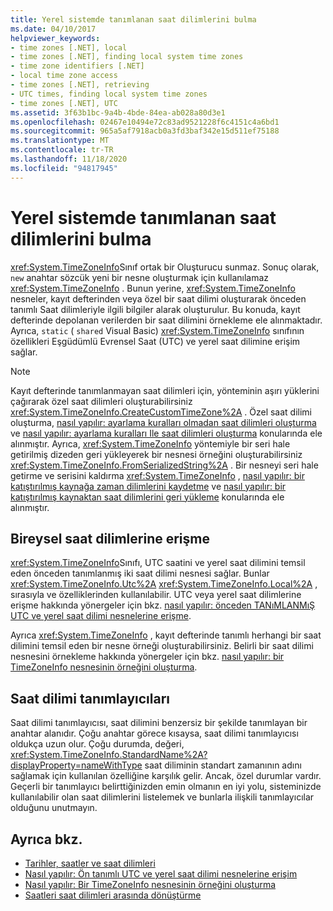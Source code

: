 ```yaml
---
title: Yerel sistemde tanımlanan saat dilimlerini bulma
ms.date: 04/10/2017
helpviewer_keywords:
- time zones [.NET], local
- time zones [.NET], finding local system time zones
- time zone identifiers [.NET]
- local time zone access
- time zones [.NET], retrieving
- UTC times, finding local system time zones
- time zones [.NET], UTC
ms.assetid: 3f63b1bc-9a4b-4bde-84ea-ab028a80d3e1
ms.openlocfilehash: 02467e10494e72c83ad9521228f6c4151c4a6bd1
ms.sourcegitcommit: 965a5af7918acb0a3fd3baf342e15d511ef75188
ms.translationtype: MT
ms.contentlocale: tr-TR
ms.lasthandoff: 11/18/2020
ms.locfileid: "94817945"
---
```

# <a name="finding-the-time-zones-defined-on-a-local-system"></a>Yerel sistemde tanımlanan saat dilimlerini bulma

<xref:System.TimeZoneInfo>Sınıf ortak bir Oluşturucu sunmaz. Sonuç olarak, `new` anahtar sözcük yeni bir nesne oluşturmak için kullanılamaz <xref:System.TimeZoneInfo> . Bunun yerine, <xref:System.TimeZoneInfo> nesneler, kayıt defterinden veya özel bir saat dilimi oluşturarak önceden tanımlı Saat dilimleriyle ilgili bilgiler alarak oluşturulur. Bu konuda, kayıt defterinde depolanan verilerden bir saat dilimini örnekleme ele alınmaktadır. Ayrıca, `static` ( `shared` Visual Basic) <xref:System.TimeZoneInfo> sınıfının özellikleri Eşgüdümlü Evrensel Saat (UTC) ve yerel saat dilimine erişim sağlar.

> [!NOTE]
> Kayıt defterinde tanımlanmayan saat dilimleri için, yönteminin aşırı yüklerini çağırarak özel saat dilimleri oluşturabilirsiniz <xref:System.TimeZoneInfo.CreateCustomTimeZone%2A> . Özel saat dilimi oluşturma, [nasıl yapılır: ayarlama kuralları olmadan saat dilimleri oluşturma](create-time-zones-without-adjustment-rules.md) ve [nasıl yapılır: ayarlama kuralları Ile saat dilimleri oluşturma](create-time-zones-with-adjustment-rules.md) konularında ele alınmıştır. Ayrıca, <xref:System.TimeZoneInfo> yöntemiyle bir seri hale getirilmiş dizeden geri yükleyerek bir nesnesi örneğini oluşturabilirsiniz <xref:System.TimeZoneInfo.FromSerializedString%2A> . Bir nesneyi seri hale getirme ve serisini kaldırma <xref:System.TimeZoneInfo> , [nasıl yapılır: bir katıştırılmış kaynağa zaman dilimlerini kaydetme](save-time-zones-to-an-embedded-resource.md) ve [nasıl yapılır: bir katıştırılmış kaynaktan saat dilimlerini geri yükleme](restore-time-zones-from-an-embedded-resource.md) konularında ele alınmıştır.

## <a name="accessing-individual-time-zones"></a>Bireysel saat dilimlerine erişme

<xref:System.TimeZoneInfo>Sınıfı, UTC saatini ve yerel saat dilimini temsil eden önceden tanımlanmış iki saat dilimi nesnesi sağlar. Bunlar <xref:System.TimeZoneInfo.Utc%2A> <xref:System.TimeZoneInfo.Local%2A> , sırasıyla ve özelliklerinden kullanılabilir. UTC veya yerel saat dilimlerine erişme hakkında yönergeler için bkz. [nasıl yapılır: önceden TANıMLANMıŞ UTC ve yerel saat dilimi nesnelerine erişme](access-utc-and-local.md).

Ayrıca <xref:System.TimeZoneInfo> , kayıt defterinde tanımlı herhangi bir saat dilimini temsil eden bir nesne örneği oluşturabilirsiniz. Belirli bir saat dilimi nesnesini örnekleme hakkında yönergeler için bkz. [nasıl yapılır: bir TimeZoneInfo nesnesinin örneğini oluşturma](instantiate-time-zone-info.md).

## <a name="time-zone-identifiers"></a>Saat dilimi tanımlayıcıları

Saat dilimi tanımlayıcısı, saat dilimini benzersiz bir şekilde tanımlayan bir anahtar alanıdır. Çoğu anahtar görece kısaysa, saat dilimi tanımlayıcısı oldukça uzun olur. Çoğu durumda, değeri, <xref:System.TimeZoneInfo.StandardName%2A?displayProperty=nameWithType> saat diliminin standart zamanının adını sağlamak için kullanılan özelliğine karşılık gelir. Ancak, özel durumlar vardır. Geçerli bir tanımlayıcı belirttiğinizden emin olmanın en iyi yolu, sisteminizde kullanılabilir olan saat dilimlerini listelemek ve bunlarla ilişkili tanımlayıcılar olduğunu unutmayın.

## <a name="see-also"></a>Ayrıca bkz.

- [Tarihler, saatler ve saat dilimleri](index.md)
- [Nasıl yapılır: Ön tanımlı UTC ve yerel saat dilimi nesnelerine erişim](access-utc-and-local.md)
- [Nasıl yapılır: Bir TimeZoneInfo nesnesinin örneğini oluşturma](instantiate-time-zone-info.md)
- [Saatleri saat dilimleri arasında dönüştürme](converting-between-time-zones.md)
